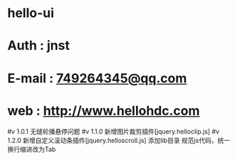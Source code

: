 # hello-ui
# Auth : jnst
# E-mail : 749264345@qq.com
# web : http://www.hellohdc.com

#v 1.0.1	无缝轮播悬停问题
#v 1.1.0	新增图片裁剪插件[jquery.helloclip.js]
#v 1.2.0	新增自定义滚动条插件[jquery.helloscroll.js]
				 添加lib目录
				 规范js代码，统一换行缩进改为Tab
